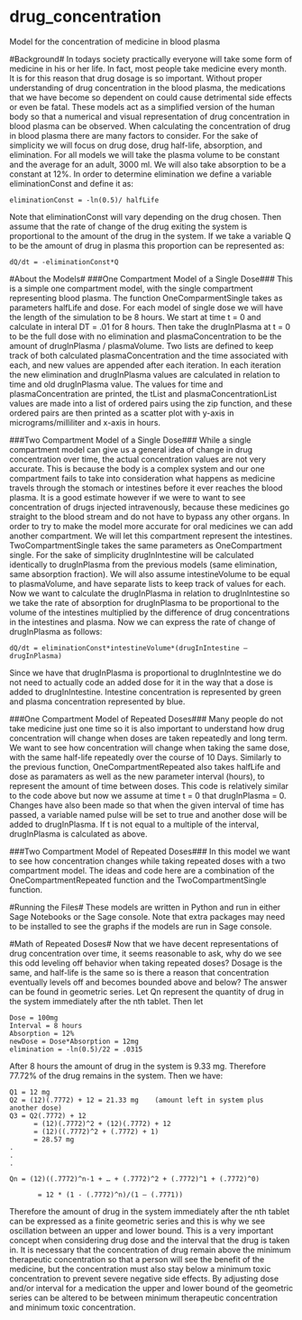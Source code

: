 # drug_concentration
Model for the concentration of medicine in blood plasma

#Background#
  In todays society practically everyone will take some form of medicine in his or her life. In fact, most people take medicine every month. It is for this reason that drug dosage is so important. Without proper understanding of drug concentration in the blood plasma, the medications that we have become so dependent on could cause detrimental side effects or even be fatal. These models act as a simplified version of the human body so that a numerical and visual representation of drug concentration in blood plasma can be observed. 
	When calculating the concentration of drug in blood plasma there are many factors to consider. For the sake of simplicity we will focus on drug dose, drug half-life, absorption, and elimination. For all models we will take the plasma volume to be constant and the average for an adult, 3000 ml. We will also take absorption to be a constant at 12%. In order to determine elimination we define a variable eliminationConst and define it as:
```
eliminationConst = -ln(0.5)/ halfLife
```
Note that eliminationConst will vary depending on the drug chosen. Then assume that the rate of change of the drug exiting the system is proportional to the amount of the drug in the system. If we take a variable Q to be the amount of drug in plasma this proportion can be represented as:
```
dQ/dt = -eliminationConst*Q
```
#About the Models#
###One Compartment Model of a Single Dose###
This is a simple one compartment model, with the single compartment representing blood plasma. 
The function OneComparmentSingle takes as parameters halfLife and dose. For each model of single dose we will have the length of the 
simulation to be 8 hours. We start at time t = 0 and calculate in interal DT = .01 for 8 hours. Then take the drugInPlasma at t = 0 to 
be the full dose with no elimination and plasmaConcentration to be the amount of drugInPlasma / plasmaVolume. Two lists are defined to 
keep track of both calculated plasmaConcentration and the time associated with each, and new values are appended after each iteration. 
In each iteration the new elimination and drugInPlasma values are calculated in relation to time and old drugInPlasma value.  The values 
for time and plasmaConcentration are printed, the tList and plasmaConcentrationList values are made into a list of ordered pairs using 
the zip function, and these ordered pairs are then printed as a scatter plot with y-axis in micrograms/milliliter and x-axis in hours.

###Two Compartment Model of a Single Dose###
While a single compartment model can give us a general idea of change in drug concentration over time, the actual concentration values 
are not very accurate. This is because the body is a complex system and our one compartment fails to take into consideration what happens 
as medicine travels through the stomach or intestines before it ever reaches the blood plasma. It is a good estimate however if we were 
to want to see concentration of drugs injected intravenously, because these medicines go straight to the blood stream and do not have to 
bypass any other organs. In order to try to make the model more accurate for oral medicines we can add another compartment. We will let 
this compartment represent the intestines. TwoCompartmentSingle takes the same parameters as OneCompartment single. For the sake of 
simplicity drugInIntestine will be calculated identically to drugInPlasma from the previous models (same elimination, same absorption 
fraction).  We will also assume intestineVolume to be equal to plasmaVolume, and have separate lists to keep track of values for each. 
Now we want to calculate the drugInPlasma in relation to drugInIntestine so we take the rate of absorption for drugInPlasma to be 
proportional to the volume of the intestines multiplied by the difference of drug concentrations in the intestines and plasma. Now we 
can express the rate of change of drugInPlasma as follows:
```
dQ/dt = eliminationConst*intestineVolume*(drugInIntestine – drugInPlasma)
```
Since we have that drugInPlasma is proportional to drugInIntestine we do not need to actually code an added dose for it in the way 
that a dose is added to drugInIntestine. Intestine concentration is represented by green and plasma concentration represented by blue.

###One Compartment Model of Repeated Doses###
Many people do not take medicine just one time so it is also important to understand how drug concentration will change when doses are 
taken repeatedly and long term. We want to see how concentration will change when taking the same dose, with the same half-life 
repeatedly over the course of 10 Days. Similarly to the previous function, OneCompartmentRepeated also takes halfLife and dose as 
paramaters as well as the new parameter interval (hours), to represent the amount of time between doses. This code is relatively similar 
to the code above but now we assume at time t = 0 that drugInPlasma = 0. Changes have also been made so that when the given interval of 
time has passed, a variable named pulse will be set to true and another dose will be added to drugInPlasma. If t is not equal to a 
multiple of the interval, drugInPlasma is calculated as above.

###Two Compartment Model of Repeated Doses###
In this model we want to see how concentration changes while taking repeated doses with a two compartment model. 
The ideas and code here are a combination of the OneCompartmentRepeated function and the TwoCompartmentSingle function.

#Running the Files#
These models are written in Python and run in either Sage Notebooks or the Sage console. Note that extra packages may need to be installed to see the graphs if the models are run in Sage console. 

#Math of Repeated Doses#
Now that we have decent representations of drug concentration over time, it seems reasonable to ask, why do we see this odd leveling off behavior when taking repeated doses? Dosage is the same, and half-life is the same so is there a reason that concentration eventually levels off and becomes bounded above and below? The answer can be found in geometric series. Let Qn represent the quantity of drug in the system immediately after the nth tablet. Then let
```
Dose = 100mg
Interval = 8 hours
Absorption = 12%
newDose = Dose*Absorption = 12mg
elimination = -ln(0.5)/22 = .0315
```
After 8 hours the amount of drug in the system is 9.33 mg. Therefore 77.72% of the drug remains in the system. Then we have:
```
Q1 = 12 mg
Q2 = (12)(.7772) + 12 = 21.33 mg 	(amount left in system plus another dose)
Q3 = Q2(.7772) + 12
      = (12)(.7772)^2 + (12)(.7772) + 12
      = (12)((.7772)^2 + (.7772) + 1)
      = 28.57 mg
.
.
.

Qn = (12)((.7772)^n-1 + … + (.7772)^2 + (.7772)^1 + (.7772)^0)

       = 12 * (1 - (.7772)^n)/(1 – (.7771))
```
Therefore the amount of drug in the system immediately after the nth tablet can be expressed as a finite geometric series and this is why we see oscillation between an upper and lower bound. This is a very important concept when considering drug dose and the interval that the drug is taken in. It is necessary that the concentration of drug remain above the minimum therapeutic concentration so that a person will see the benefit of the medicine, but the concentration must also stay below a minimum toxic concentration to prevent severe negative side effects. By adjusting dose and/or interval for a medication the upper and lower bound of the geometric series can be altered to be between minimum therapeutic concentration and minimum toxic concentration.  











